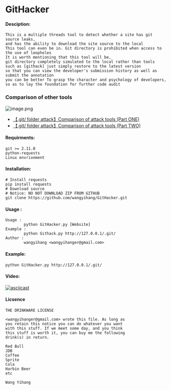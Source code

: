 # GitHacker

#### Desciption: 
```
This is a multiple threads tool to detect whether a site has git source leaks,   
and has the ability to download the site source to the local  
This tool can even be in. Git directory is prohibited when access to the use of loopholes
It is worth mentioning that this tool will be, 
git directory completely simulated to the local rather than tools 
such as [githack] just simply restore to the latest version  
so that you can view the developer's submission history as well as submit the annotation 
you can be better To grasp the character and psychology of developers, 
so as to lay the foundation for further code audit
```

### Comparison of other tools
![image.png](https://upload-images.jianshu.io/upload_images/2355077-64bde1bcf617e0cf.png?imageMogr2/auto-orient/strip%7CimageView2/2/w/1240)
* [【.git/ folder attack】Comparison of attack tools (Part ONE)](https://www.youtube.com/watch?v=Bs3QpVGf2uk)
* [【.git/ folder attack】Comparison of attack tools (Part TWO)](https://www.youtube.com/watch?v=Xzg4kQt4qEo)


#### Requirments:
```
git >= 2.11.0
python-requests
Linux envrionment
```

#### Installation: 
```
# Install requests
pip install requests
# Download source
# Notice: NO NOT DOWNLOAD ZIP FROM GITHUB
git clone https://github.com/wangyihang/GitHacker.git
```

#### Usage :
```
Usage :
        python GitHacker.py [Website]
Example :
        python Githack.py http://127.0.0.1/.git/
Author :
        wangyihang <wangyihanger@gmail.com>
```

#### Example: 
```
python GitHacker.py http://127.0.0.1/.git/
```

#### Video: 
[![asciicast](https://asciinema.org/a/xgRmZ9dNvzhe3T2XRYDJe15Rj.png)](https://asciinema.org/a/xgRmZ9dNvzhe3T2XRYDJe15Rj)

#### Licsence
```
THE DRINKWARE LICENSE

<wangyihanger@gmail.com> wrote this file. As long as 
you retain this notice you can do whatever you want 
with this stuff. If we meet some day, and you think 
this stuff is worth it, you can buy me the following
drink(s) in return.

Red Bull
JDB
Coffee
Sprite
Cola
Harbin Beer
etc

Wang Yihang
```
